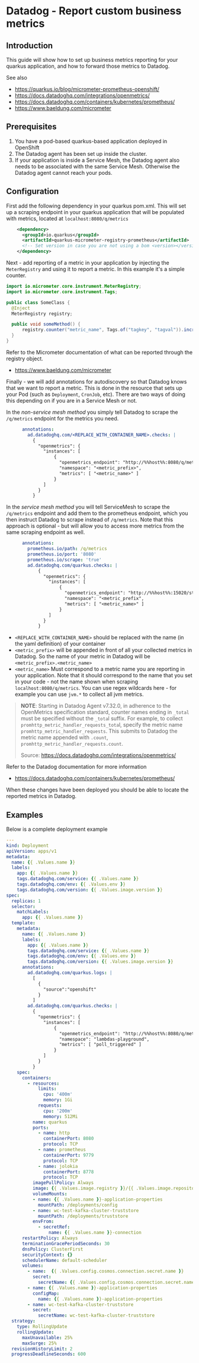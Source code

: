 # Datadog - Report custom business metrics
## Introduction
This guide will show how to set up business metrics reporting for your quarkus application, and how to forward those metrics to Datadog.

See also
* https://quarkus.io/blog/micrometer-prometheus-openshift/
* https://docs.datadoghq.com/integrations/openmetrics/
* https://docs.datadoghq.com/containers/kubernetes/prometheus/
* https://www.baeldung.com/micrometer

## Prerequisites
1. You have a pod-based quarkus-based application deployed in OpenShift
2. The Datadog agent has been set up inside the cluster.
3. If your application is inside a Service Mesh, the Datadog agent also needs to be associated with the same Service Mesh. Otherwise the Datadog agent cannot reach your pods.

## Configuration
First add the following dependency in your quarkus pom.xml. This will set up a scraping endpoint in your quarkus application that will be populated with metrics, located at `localhost:8080/q/metrics`
```xml
    <dependency>
      <groupId>io.quarkus</groupId>
      <artifactId>quarkus-micrometer-registry-prometheus</artifactId>
      <!-- Set version in case you are not using a bom <version></version> -->
    </dependency>
```
Next - add reporting of a metric in your application by injecting the `MeterRegistry` and using it to report a metric. In this example it's a simple counter.
```java
import io.micrometer.core.instrument.MeterRegistry;
import io.micrometer.core.instrument.Tags;

public class SomeClass {
  @Inject
  MeterRegistry registry;

  public void someMethod() {
      registry.counter("metric_name", Tags.of("tagkey", "tagval")).increment();
  }
}

```
Refer to the Micrometer documentation of what can be reported through the registry object.
* https://www.baeldung.com/micrometer

Finally - we will add annotations for autodiscovery so that Datadog knows that we want to report a metric. This is done in the resource that sets up your Pod (such as `Deployment`, `CronJob`, etc). There are two ways of doing this depending on if you are in a Service Mesh or not.

In the _non-service mesh method_ you simply tell Datadog to scrape the `/q/metrics` endpoint for the metrics you need.
```yaml
      annotations:
        ad.datadoghq.com/<REPLACE_WITH_CONTAINER_NAME>.checks: |
          {
            "openmetrics": {
              "instances": [
                  {
                    "openmetrics_endpoint": "http://%%host%%:8080/q/metrics",
                    "namespace": "<metric_prefix>",
                    "metrics": [ "<metric_name>" ]
                  }
              ]
            }
          }

```
In the _service mesh method_ you will tell ServiceMesh to scrape the `/q/metrics` endpoint and add them to the prometheus endpoint, which you then instruct Datadog to scrape instead of `/q/metrics`. Note that this approach is optional - but will allow you to access more metrics from the same scraping endpoint as well.
```yaml
      annotations:
        prometheus.io/path: /q/metrics
        prometheus.io/port: '8080'
        prometheus.io/scrape: 'true'        
        ad.datadoghq.com/quarkus.checks: |
            {
              "openmetrics": {
                "instances": [
                    {
                      "openmetrics_endpoint": "http://%%host%%:15020/stats/prometheus",
                      "namespace": "<metric_prefix",
                      "metrics": [ "<metric_name>" ]
                    }
                ]
              }
            }


```
* `<REPLACE_WITH_CONTAINER_NAME>` should be replaced with the name (in the yaml definition) of your container
* `<metric_prefix>` will be appended in front of all your collected metrics in Datadog. So the name of your metric in Datadog will be `<metric_prefix>.<metric_name>`
* `<metric_name>` Must correspond to a metric name you are reporting in your application. Note that it should correspond to the name that you set in your code - not the name shown when scraping `localhost:8080/q/metrics`. You can use regex wildcards here - for example you can use `jvm.*` to collect all jvm metrics.
> **NOTE**: Starting in Datadog Agent v7.32.0, in adherence to the OpenMetrics specification standard, counter names ending in `_total` must be specified without the `_tota`l suffix. For example, to collect `promhttp_metric_handler_requests_tota`l, specify the metric name `promhttp_metric_handler_requests`. This submits to Datadog the metric name appended with `.count`, `promhttp_metric_handler_requests.count`. 
>
> Source: https://docs.datadoghq.com/integrations/openmetrics/

Refer to the Datadog documentation for more information
* https://docs.datadoghq.com/containers/kubernetes/prometheus/

When these changes have been deployed you should be able to locate the reported metrics in Datadog.

## Examples

Below is a complete deployment example
```yaml
---
kind: Deployment
apiVersion: apps/v1
metadata:
  name: {{ .Values.name }}
  labels:
    app: {{ .Values.name }}
    tags.datadoghq.com/service: {{ .Values.name }}
    tags.datadoghq.com/env: {{ .Values.env }}
    tags.datadoghq.com/version: {{ .Values.image.version }}
spec:
  replicas: 1
  selector:
    matchLabels:
      app: {{ .Values.name }}
  template:
    metadata:
      name: {{ .Values.name }}
      labels:
        app: {{ .Values.name }}
        tags.datadoghq.com/service: {{ .Values.name }}
        tags.datadoghq.com/env: {{ .Values.env }}
        tags.datadoghq.com/version: {{ .Values.image.version }}
      annotations:
        ad.datadoghq.com/quarkus.logs: |
          [
            {
              "source":"openshift"
            }
          ]
        ad.datadoghq.com/quarkus.checks: |
          {
            "openmetrics": {
              "instances": [
                  {
                    "openmetrics_endpoint": "http://%%host%%:8080/q/metrics",
                    "namespace": "lambdas-playground",
                    "metrics": [ "poll_triggered" ]
                  }
              ]
            }
          }
    spec:
      containers:
        - resources:
            limits:
              cpu: '400m'
              memory: 1Gi
            requests:
              cpu: '200m'
              memory: 512Mi
          name: quarkus
          ports:
            - name: http
              containerPort: 8080
              protocol: TCP
            - name: prometheus
              containerPort: 9779
              protocol: TCP
            - name: jolokia
              containerPort: 8778
              protocol: TCP
          imagePullPolicy: Always
          image: {{ .Values.image.registry }}/{{ .Values.image.repository }}/{{ .Values.image.name }}:{{ .Values.image.version }}
          volumeMounts:
          - name: {{ .Values.name }}-application-properties
            mountPath: /deployments/config         
          - name: wc-test-kafka-cluster-truststore
            mountPath: /deployments/truststore 
          envFrom:
            - secretRef:
                name: {{ .Values.name }}-connection
      restartPolicy: Always
      terminationGracePeriodSeconds: 30
      dnsPolicy: ClusterFirst
      securityContext: {}
      schedulerName: default-scheduler
      volumes:
        - name:  {{ .Values.config.cosmos.connection.secret.name }}        
          secret:
            secretName: {{ .Values.config.cosmos.connection.secret.name }}
        - name: {{ .Values.name }}-application-properties
          configMap:
            name: {{ .Values.name }}-application-properties
        - name: wc-test-kafka-cluster-truststore
          secret:
            secretName: wc-test-kafka-cluster-truststore                                    
  strategy:
    type: RollingUpdate
    rollingUpdate:
      maxUnavailable: 25%
      maxSurge: 25%
  revisionHistoryLimit: 2
  progressDeadlineSeconds: 600

```